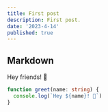 ```yaml
---
title: First post
description: First post.
date: '2023-4-14'
published: true
---
```


## Markdown

Hey friends! 👋

```ts
function greet(name: string) {
  console.log(`Hey ${name}! 👋`)
}
```
